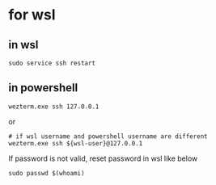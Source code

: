 # for wsl

## in wsl
```
sudo service ssh restart
```

## in powershell
```
wezterm.exe ssh 127.0.0.1
```
or
```
# if wsl username and powershell username are different
wezterm.exe ssh ${wsl-user}@127.0.0.1
```

If password is not valid, reset password in wsl like below
```
sudo passwd $(whoami)
```

